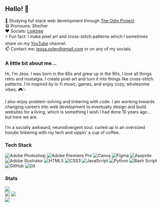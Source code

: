 ## Hello! 👋
🌱 Studying full stack web development through [The Odin Project](https://www.theodinproject.com/)<br/>
😄 Pronouns: She/her<br/>
❤️ Socials: [Linktree](https://linktr.ee/sleepingpixels)<br/>
⚡ Fun fact: I make pixel art and cross-stitch patterns which I sometimes share on my [YouTube](https://www.youtube.com/@Sleeping.Pixels) channel.<br/> 
📫 Contact me: jessa.oxley@gmail.com or on any of my socials.<br/>

### A little bit about me...
Hi, I'm Jess. 
I was born in the 80s and grew up in the 90s, I love all things retro and nostalgia.
I create pixel art and turn it into things like cross-stitch patterns. I'm inspired by lo-fi music, games, and enjoy cozy, wholesome vibes. 🎮✨ <br/>
<br/>I also enjoy problem-solving and tinkering with code. I am working towards changing careers into web development to eventually design and build websites for a living, which is something I wish I had done 10 years ago... but here we are. <br/>
<br/>I’m a socially awkward, neurodivergent soul, curled up in an oversized hoodie tinkering with my tech and sippin' a cup of coffee. 

### Tech Stack
![Adobe Photoshop](https://img.shields.io/badge/adobe%20photoshop-%2331A8FF.svg?style=for-the-badge&logo=adobe%20photoshop&logoColor=white) ![Adobe Premiere Pro](https://img.shields.io/badge/Adobe%20Premiere%20Pro-9999FF.svg?style=for-the-badge&logo=Adobe%20Premiere%20Pro&logoColor=white) ![Canva](https://img.shields.io/badge/Canva-%2300C4CC.svg?style=for-the-badge&logo=Canva&logoColor=white) ![Figma](https://img.shields.io/badge/figma-%23F24E1E.svg?style=for-the-badge&logo=figma&logoColor=white) ![Aseprite](https://img.shields.io/badge/Aseprite-FFFFFF?style=for-the-badge&logo=Aseprite&logoColor=#7D929E) ![Adobe Illustrator](https://img.shields.io/badge/adobe%20illustrator-%23FF9A00.svg?style=for-the-badge&logo=adobe%20illustrator&logoColor=white) ![HTML5](https://img.shields.io/badge/html5-%23E34F26.svg?style=for-the-badge&logo=html5&logoColor=white) ![CSS3](https://img.shields.io/badge/css3-%231572B6.svg?style=for-the-badge&logo=css3&logoColor=white) ![JavaScript](https://img.shields.io/badge/javascript-%23323330.svg?style=for-the-badge&logo=javascript&logoColor=%23F7DF1E) ![Python](https://img.shields.io/badge/python-3670A0?style=for-the-badge&logo=python&logoColor=ffdd54) ![Bash Script](https://img.shields.io/badge/bash_script-%23121011.svg?style=for-the-badge&logo=gnu-bash&logoColor=white) ![GitHub](https://img.shields.io/badge/github-%23121011.svg?style=for-the-badge&logo=github&logoColor=white) ![Git](https://img.shields.io/badge/git-%23F05033.svg?style=for-the-badge&logo=git&logoColor=white)

### Stats
![](https://nirzak-streak-stats.vercel.app/?user=sleepingpixels&theme=catppuccin_mocha&hide_border=false)<br/>
![](https://github-contributor-stats.vercel.app/api?username=sleepingpixels&limit=5&theme=catppuccin_mocha&combine_all_yearly_contributions=true)
![](https://github-readme-stats.vercel.app/api?username=sleepingpixels&theme=catppuccin_mocha&hide_border=false&include_all_commits=true&count_private=true)<br/>
![](https://github-readme-stats.vercel.app/api/top-langs/?username=sleepingpixels&theme=catppuccin_mocha&hide_border=false&include_all_commits=true&count_private=true&layout=compact)
  
<!-- Proudly created with GPRM ( https://gprm.itsvg.in ) -->
<!--
**roxire/Roxire** is a ✨ _special_ ✨ repository because its `README.md` (this file) appears on your GitHub profile.

Here are some ideas to get you started:

- 🔭 I’m currently working on ...
- 🌱 I’m currently on the roadmap to becoming a software developer.
- 👯 I’m looking to collaborate on ...
- 🤔 I’m looking for help with ...
- 💬 Ask me about ...
- 📫 How to reach me: You can contact me via any of my socials, or at jessa.oxley@gmail.com
- 😄 Pronouns: She/her
- ⚡ Fun fact: I also make pixel art! 
